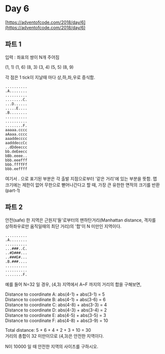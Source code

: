 # Day 6

[https://adventofcode.com/2018/day/6](https://adventofcode.com/2018/day/6)

## 파트 1

입력 : 좌표의 쌍이 N개 주어짐

(1, 1)
(1, 6)
(8, 3)
(3, 4)
(5, 5)
(8, 9)

각 점은 1 tick이 지날때 마다 상,하,좌,우로 증식함.

```
..........
.A........
..........
........C.
...D......
.....E....
.B........
..........
..........
........F.
aaaaa.cccc
aAaaa.cccc
aaaddecccc
aadddeccCc
..dDdeeccc
bb.deEeecc
bBb.eeee..
bbb.eeefff
bbb.ffffFf
bbb.eeffff
```

여기서 . 으로 표기된 부분은 각 출발 지점으로부터 '같은 거리'에 있는 부분을 뜻함.
맵 크기에는 제한이 없어 무한으로 뻗어나간다고 할 때, 가장 큰 유한한 면적의 크기를 반환 (part-1)

## 파트 2

안전(safe) 한 지역은 근원지'들'로부터의 맨하탄거리(Manhattan distance, 격자를 상하좌우로만 움직일때의 최단 거리)의 '합'이 N 미만인 지역이다.

```
..........
.A........
..........
...###..C.
..#D###...
..###E#...
.B.###....
..........
..........
........F.
```

예를 들어 N=32 일 경우, (4,3) 지역에서 A~F 까지의 거리의 합을 구해보면,

Distance to coordinate A: abs(4-1) + abs(3-1) = 5<br/>
Distance to coordinate B: abs(4-1) + abs(3-6) = 6<br/>
Distance to coordinate C: abs(4-8) + abs(3-3) = 4<br/>
Distance to coordinate D: abs(4-3) + abs(3-4) = 2<br/>
Distance to coordinate E: abs(4-5) + abs(3-5) = 3<br/>
Distance to coordinate F: abs(4-8) + abs(3-9) = 10

Total distance: 5 + 6 + 4 + 2 + 3 + 10 = 30<br/>
거리의 총합이 32 미만이므로 (4,3)은 안전한 지역이다.

N이 10000 일 때 안전한 지역의 사이즈를 구하시오.

